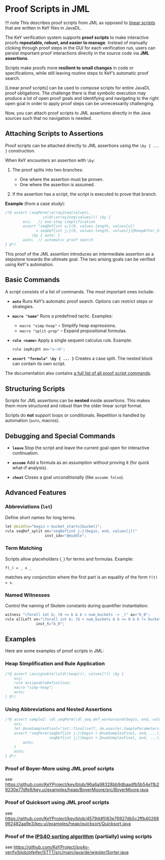 # Proof Scripts in JML 

!!! note
    This describes proof scripts from JML as opposed to [linear scripts](../linearScripts)
    that are written in KeY files in JavaDL.
    
The KeY verification system supports **proof scripts** to make interactive proofs **repeatable, robust, and easier to manage**.
Instead of manually clicking through proof steps in the GUI for each verification run, users can persist important proof interactions directly in the source code via **JML assertions**.

Scripts make proofs more **resilient to small changes** in code or specifications, while still leaving routine steps to KeY’s automatic proof search.

[Linear proof scripts] can be used to compose scripts for entire JavaDL proof obligations. The challenge there is that symbolic execution may produce a lot of open proof goals and identifying and navigating to the right open goal in order to apply proof steps can be unnecessarily challenging.

Now, you can attach proof scripts to JML assertions directly in the Java sources such that no navigation is needed.

## Attaching Scripts to Assertions

Proof scripts can be attached directly to JML assertions using the `\by { ... }` construction.

When KeY encounters an assertion with `\by`:

1. The proof splits into two branches:
   * One where the assertion must be proven.
   * One where the assertion is assumed.

2. If the assertion has a script, the script is executed to prove that branch.

**Example** (from a case study):

```java
/*@ assert \seqPerm(\array2seq(values),
                 \old(\array2seq(values))) \by {
        oss;   // one-step simplification
        assert "seqDef{int u;}(0, values.length, values[u])
              = seqDef{int j;}(0, values.length, values[j]@heapAfter_Storage)"
            \by { auto; }
        auto;  // automatic proof search
} @*/
```

This proof of the JML assertion introduces an intermediate assertion as a stepstone towards the ultimate goal. The two arising goals can be verified using KeY's automation.


## Basic Commands

A script consists of a list of commands. The most important ones include:

* **`auto`**
  Runs KeY’s automatic proof search. Options can restrict steps or strategies.

* **`macro "name"`** Runs a predefined tactic. Examples:
    * `macro "simp-heap"` – Simplify heap expressions.
    * `macro "split-prop"` – Expand propositional formulas.

* **`rule <name>`**
  Apply a single sequent calculus rule.
  Example:

  ```java
  rule impRight on="a->b";
  ```

* **`assert "formula" \by { ... }`**
  Creates a case split.
  The nested block can contain its own script.
  
The documentation also contains [a full list of all proof script commands](../commands).

## Structuring Scripts

Scripts for JML assertions can be **nested** inside assertions.
This makes them more structured and robust than the older linear script format.

Scripts do **not** support loops or conditionals. Repetition is handled by automation (`auto`, macros).

## Debugging and Special Commands

* **`leave`**
  Stop the script and leave the current goal open for interactive continuation.

* **`assume`**
  Add a formula as an assumption without proving it (for quick what-if analysis).
  
* **`cheat`**
  Closes a goal unconditionally (like `assume false`).

## Advanced Features

### Abbreviations (`let`)

Define short names for long terms.

```java
let @middle="begin + bucket_starts[bucket]";
rule seqDef_split on="seqDef{int j;}(begin, end, values[j])"
                  inst_idx="@middle";
```

### Term Matching

Scripts allow placeholders (`_`) for terms and formulas.
Example:

```
f(_) = _ ∧ _
```

matches any conjunction where the first part is an equality of the form `f(t) = s`.

### Named Witnesses

Control the naming of Skolem constants during quantifier instantiation:

```java
witness "\forall int b; (0 <= b & b < num_buckets -> _)" as="b_0";
rule allLeft on="\forall int b; (b < num_buckets & b >= 0 & b != bucket -> _)"
              inst_t="b_0";
```

## Examples

Here are some examples of proof scripts in JML:

### Heap Simplification and Rule Application

```java
/*@ assert \assignable(\old(\heap()), values[*]) \by {
    oss;
    rule assignableDefinition;
    macro "simp-heap";
    auto;
} @*/
```

### Using Abbreviations and Nested Assertions

```java
/*@ assert sample2: \dl_seqPerm(\dl_seq_def_workaround(begin, end, values), before_sort) \by {
    oss;
    let @numSamplesFinal="int::final(self, de.wiesler.SampleParameters::$num_samples)";
    assert "seqPerm(seqDef{int j;}(begin + @numSamplesFinal, end, ...),
                    seqDef{int j;}(begin + @numSamplesFinal, end, ...))" \by {
        auto;
    }
    auto;
} @*/
```

### Proof of Boyer-More using JML proof scripts

see https://github.com/KeYProject/key/blob/96a6a98328bb9dbaadfb5b54e11b29230e77dfe9/key.ui/examples/heap/BoyerMoore/src/BoyerMoore.java

### Proof of Quicksort using JML proof scripts

see https://github.com/KeYProject/key/blob/4579ddf083e76927db5c2ffb40268962482aa9e3/key.ui/examples/heap/quicksort/Quicksort.java

### Proof of the [IPS4O sorting algorithm](https://doi.org/10.1007/978-3-031-57246-3_15) (partially) using scripts

see https://github.com/KeYProject/ips4o-verify/blob/pfeifer/STTT/src/main/java/de/wiesler/Sorter.java
